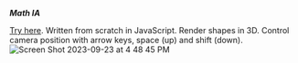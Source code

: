 ***Math IA***

[Try here](https://camera-test.handyrandy.repl.co/). Written from scratch in JavaScript. Render shapes in 3D. Control camera position with arrow keys, space (up) and shift (down).
![Screen Shot 2023-09-23 at 4 48 45 PM](https://github.com/alantensor/3D-Game-Engine-Camera-Test/assets/65095476/0d34c6de-26b9-4cca-a322-6673fd87ff40)
